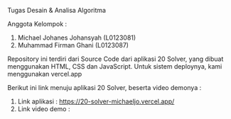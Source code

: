 Tugas Desain & Analisa Algoritma

Anggota Kelompok :
1. Michael Johanes Johansyah   (L0123081)
2. Muhammad Firman Ghani       (L0123087)

Repository ini terdiri dari Source Code dari aplikasi 20 Solver, yang dibuat menggunakan HTML, CSS dan JavaScript.
Untuk sistem deploynya, kami menggunakan vercel.app

Berikut ini link menuju aplikasi 20 Solver, beserta video demonya :
1. Link aplikasi   : https://20-solver-michaeljo.vercel.app/
2. Link video demo : 
